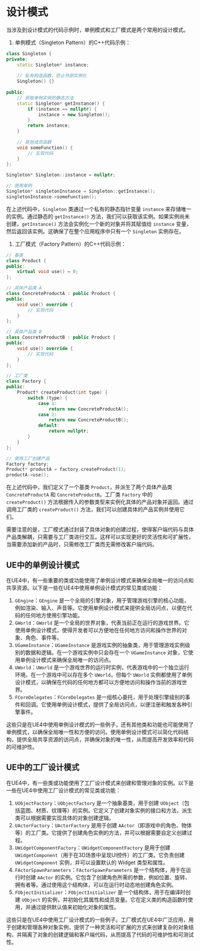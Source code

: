 # 设计模式

当涉及到设计模式的代码示例时，单例模式和工厂模式是两个常用的设计模式。

1. 单例模式（Singleton Pattern）的C++代码示例：

```c++
class Singleton {
private:
    static Singleton* instance;
    
    // 私有构造函数，防止外部实例化
    Singleton() {}
    
public:
    // 获取单例实例的静态方法
    static Singleton* getInstance() {
        if (instance == nullptr) {
            instance = new Singleton();
        }
        return instance;
    }
    
    // 其他成员函数
    void someFunction() {
        // 实现代码
    }
};

Singleton* Singleton::instance = nullptr;

// 使用单例
Singleton* singletonInstance = Singleton::getInstance();
singletonInstance->someFunction();
```

在上述代码中，`Singleton` 类通过一个私有的静态指针变量 `instance` 来存储唯一的实例。通过静态的 `getInstance()` 方法，我们可以获取该实例。如果实例尚未创建，`getInstance()` 方法会实例化一个新的对象并将其赋值给 `instance` 变量，然后返回该实例。这确保了在整个应用程序中只有一个 `Singleton` 实例存在。

1. 工厂模式（Factory Pattern）的C++代码示例：

```c++
// 基类
class Product {
public:
    virtual void use() = 0;
};

// 具体产品类 A
class ConcreteProductA : public Product {
public:
    void use() override {
        // 实现代码
    }
};

// 具体产品类 B
class ConcreteProductB : public Product {
public:
    void use() override {
        // 实现代码
    }
};

// 工厂类
class Factory {
public:
    Product* createProduct(int type) {
        switch (type) {
            case 1:
                return new ConcreteProductA();
            case 2:
                return new ConcreteProductB();
            default:
                return nullptr;
        }
    }
};

// 使用工厂创建产品
Factory factory;
Product* productA = factory.createProduct(1);
productA->use();
```

在上述代码中，我们定义了一个基类 `Product`，并派生了两个具体产品类 `ConcreteProductA` 和 `ConcreteProductB`。工厂类 `Factory` 中的 `createProduct()` 方法根据传入的参数类型来实例化具体的产品对象并返回。通过调用工厂类的 `createProduct()` 方法，我们可以创建具体的产品实例并使用它们。

需要注意的是，工厂模式通过封装了具体对象的创建过程，使得客户端代码与具体产品类解耦，只需要与工厂类进行交互。这样可以实现更好的灵活性和可扩展性，当需要添加新的产品时，只需修改工厂类而无需修改客户端代码。





## UE中的单例设计模式

在UE4中，有一些重要的类或功能使用了单例设计模式来确保全局唯一的访问点和共享资源。以下是一些在UE4中使用单例设计模式的常见类或功能：

1. `GEngine`：`GEngine` 是一个全局的引擎对象，用于管理游戏引擎的核心功能，例如渲染、输入、声音等。它使用单例设计模式来提供全局访问点，以便在代码的任何地方使用引擎功能。
2. `GWorld`：`GWorld` 是一个全局的世界对象，代表当前正在运行的游戏世界。它使用单例设计模式，使得开发者可以方便地在任何地方访问和操作世界的对象、角色、事件等。
3. `UGameInstance`：`UGameInstance` 是游戏实例的抽象类，用于管理游戏实例级别的数据和逻辑。在一个游戏实例中只会存在一个 `UGameInstance` 对象，它使用单例设计模式来确保全局唯一的访问点。
4. `UWorld`：`UWorld` 是一个游戏世界的运行时实例，代表游戏中的一个独立运行环境。在一个游戏中可以存在多个 `UWorld`，但每个 `UWorld` 实例都使用了单例设计模式，以确保在代码的任何地方都可以方便地访问和操作当前的游戏世界。
5. `FCoreDelegates`：`FCoreDelegates` 是一组核心委托，用于处理引擎级别的事件和回调。它使用单例设计模式，提供了全局访问点，以便注册和触发各种引擎事件。

这些只是在UE4中使用单例设计模式的一些例子，还有其他类和功能也可能使用了单例模式，以确保全局唯一性和方便的访问。使用单例设计模式可以简化代码结构，提供全局共享资源的访问点，并确保对象的唯一性，从而提高开发效率和代码的可维护性。





## UE中的工厂设计模式

在UE4中，有一些类或功能使用了工厂设计模式来创建和管理对象的实例。以下是一些在UE4中使用工厂设计模式的常见类或功能：

1. `UObjectFactory`：`UObjectFactory` 是一个抽象基类，用于创建 `UObject`（包括蓝图、材质、纹理等）的实例。它定义了创建对象实例的接口和方法，派生类可以根据需要实现具体的对象创建逻辑。
2. `UActorFactory`：`UActorFactory` 是用于创建 `AActor`（即游戏中的角色、物体等）的工厂类。它提供了创建角色实例的方法，并可以根据需要自定义创建过程。
3. `UWidgetComponentFactory`：`UWidgetComponentFactory` 是用于创建 `UWidgetComponent`（用于在3D场景中呈现UI控件）的工厂类。它负责创建 `UWidgetComponent` 实例，并可以设置默认的 Widget 类型和属性。
4. `FActorSpawnParameters`：`FActorSpawnParameters` 是一个结构体，用于在运行时创建 `AActor` 的实例。它包含了创建角色所需的参数，例如位置、旋转、拥有者等。通过使用这个结构体，可以在运行时动态地创建角色实例。
5. `FObjectInitializer`：`FObjectInitializer` 是一个结构体，用于在编译时创建 `UObject` 的实例，并初始化其属性和成员变量。它在定义类的构造函数时使用，并通过提供默认值来初始化对象的属性。

这些只是在UE4中使用工厂设计模式的一些例子。工厂模式在UE4中广泛应用，用于创建和管理各种对象实例，提供了一种灵活和可扩展的方式来创建复杂的对象结构，并隔离了对象的创建逻辑和客户端代码，从而提高了代码的可维护性和可测试性。